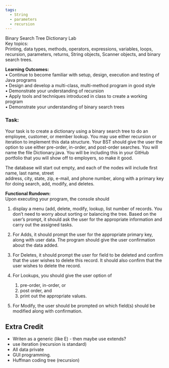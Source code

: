 ```yaml
---
tags:
  - String
  - parameters
  - recursion
---
```

Binary Search Tree Dictionary Lab  
Key topics:  
Printing, data types, methods, operators, expressions, variables, loops, recursion, parameters, returns, String objects, Scanner objects, and binary search trees.  

**Learning Outcomes:**  
• Continue to become familiar with setup, design, execution and testing of Java programs  
• Design and develop a multi-class, multi-method program in good style  
• Demonstrate your understanding of recursion  
• Apply tools and techniques introduced in class to create a working program  
• Demonstrate your understanding of binary search trees  
### Task:  
Your task is to create a dictionary using a binary search tree to do an employee, customer, or member   lookup. You may use either recursion or iteration to implement this data structure. Your BST should give the user the option to use either pre-order, in-order, and post-order searches. 
You will name the file Dictionary.java. You will be including this in your GitHub portfolio that you will show off to  employers, so make it good.  

The database will start out empty, and each of the nodes will include first name, last name, street  
address, city, state, zip, e-mail, and phone number, along with a primary key for doing search, add, modify, and deletes.  

**Functional Rundown:**  
Upon executing your program, the console should 

1. display a menu (add, delete, modify, lookup, list number of records. You don’t need to worry about sorting or balancing the tree. Based on the user’s prompt, it should ask the user for the appropriate information and carry out the assigned tasks.  

2. For Adds, it should prompt the user for the appropriate primary key, along with user data. The program should give the user confirmation about the data added. 

3. For Deletes, it should prompt the user for field to be deleted and confirm that the user wishes to delete  this record. It should also confirm that the user wishes to delete the record.  

4. For Lookups, you should give the user option of 
	1. pre-order, in-order, or 
	2. post order, and 
	3. print out the  appropriate values.  

6. For Modify, the user should be prompted on which field(s) should be modified along with confirmation.

## Extra Credit
- Writen as a generic (like E) - then maybe use extends?
- use iteration (recursion is standard)
- All data private
- GUI programming.
- Huffman coding tree (recursion)